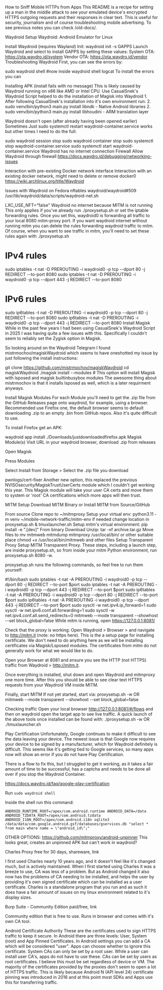 How to Sniff Mobile HTTPs from Apps
This README is a recipe for setting up a man in the middle attack to see your emulated device's encrypted HTTPS outgoing requests and their responses in clear text. This is useful for security, journalism and of course troubleshooting mobile advertising. To see previous notes you can check /old-docs/.

Waydroid Setup
Waydroid: Android Emulator for Linux

Install Waydroid (requires Wayland)
Init: waydroid init -s GAPPS
Launch Waydroid and select to install GAPPS by setting these values:
System OTA: https://ota.waydro.id/system
Vendor OTA: https://ota.waydro.id/vendor
Troubleshooting Waydroid
First, you can see the errors by:

sudo waydroid shell
#now inside waydroid shell
logcat
To install the errors you can

Installing APK (install fails with no message)
This is likely caused by Waydroid running on x86 like AMD or Intel CPU. Use CasualSnek's Waydroid Script helped to do the installation of Magisk into Waydroid 1. After following CasualSnek's installation into it's own environment run: 2. sudo venv/bin/python3 main.py install libndk - Native Android libraries 2. sudo venv/bin/python3 main.py install libhoudini - ARM translation layer

Waydroid doesn't open (after already having been opened earlier)
Sometimes Just sudo systemctl restart waydroid-container.service works but other times I need to do the full:

sudo waydroid session stop
sudo waydroid container stop
sudo systemctl stop waydroid-container.service
sudo systemctl start waydroid-container.service
Waydroid has no internet connection
Firewall
Allow Waydroid through firewall https://docs.waydro.id/debugging/networking-issues

Interaction with pre-existing Docker network interface
Interaction with an existing docker network, might need to delete or remove docker0 https://wiki.archlinux.org/title/Waydroid

Issues with Waydroid on Fedora nftables
waydroid/waydroid#509 /usr/lib/waydroid/data/scripts/waydroid-net.sh

LXC_USE_NFT="false"
Waydroid no internet because MITM is not running
This only applies if you've already run ./proxysetup.sh or set the iptable forwarding rules. Once you set this, waydroid0 is forwarding all traffic to your local 8080 mitm-proxy port. If you want waydroid internet without running mitm you can delete the rules forwarding waydroid traffic to mitm. Of course, when you want to see traffic in mitm, you'll need to set these rules again with ./proxysetup.sh

# IPv4 rules
sudo iptables -t nat -D PREROUTING -i waydroid0 -p tcp --dport 80 -j REDIRECT --to-port 8080
sudo iptables -t nat -D PREROUTING -i waydroid0 -p tcp --dport 443 -j REDIRECT --to-port 8080

# IPv6 rules
sudo ip6tables -t nat -D PREROUTING -i waydroid0 -p tcp --dport 80 -j REDIRECT --to-port 8080
sudo ip6tables -t nat -D PREROUTING -i waydroid0 -p tcp --dport 443 -j REDIRECT --to-port 8080
Install Magisk
While in the past few years I had been using CasualSnek's Waydroid Script in 2025 I was having quite a few issues with this. Specifically I couldn't seem to reliably set the Zygisk option in Magisk.

So looking around on the Waydroid Telegram I found mistrmochov/magiskWaydroid which seems to have oneshotted my issue by just following the install instructions:

git clone https://github.com/mistrmochov/magiskWaydroid
cd magiskWaydroid
./magisk install --modules # This option will install Magisk with lsposed and magisk builtinbusybox modules
The awesome thing about mistrmochov is that it installs lsposed as well, which is a later requirment anyways.

Install Magisk Modules
For each Module you'll need to get the .zip file from the GitHub Releases page onto waydroid, for example, using a browser. Recommended use Firefox one, the default browser seems to default downloading .zip to an empty .bin from GitHub repos. Also it's quite difficult to use.

To install Firefox get an APK:

waydroid app install ./Downloads/justdownloadedfirefox.apk
Magisk Module(s)
Visit URL in your waydroid browser, download .zip from releases

Open Magisk

Press Modules

Select Install from Storage > Select the .zip file you download

pwnlogs/cert-fixer Another new option, this replaced the previous NVISOsecurity/MagiskTrustUserCerts module which I couldn't get working this year. This Magisk module will take your user CA certs and move them to system or 'root' CA certifications which more apps will then trust.

MITM Setup
Download MITM Binary or Install MITM from Source/GitHub

From source
Clone repo to ~/mitmproxy
Setup your virtual env: python3.11 -m venv ~/mobile-network-traffic/mitm-env
if needed change location in proxysetup.sh & tmuxlauncher.sh
Setup mitm's virtual environment: pip install -e ".[dev]"
From binary
Download
Unzip: tar -xf archive.tar.gz
Move files to mv mitmweb mitmdump mitmproxy /usr/local/bin/ or other suitable place
chmod +x /usr/local/bin/mitmweb and other files
Setup Transparent Proxy
Setup MITM Transparent Proxy. These steps, including a launch step, are inside proxysetup.sh, so from inside your mitm Python environment, run proxysetup.sh 8080 -w.

proxysetup.sh runs the following commands, so feel free to run them yourself:

#!/bin/bash
sudo iptables -t nat -A PREROUTING -i waydroid0 -p tcp --dport 80 -j REDIRECT --to-port $port
sudo iptables -t nat -A PREROUTING -i waydroid0 -p tcp --dport 443 -j REDIRECT --to-port $port
sudo ip6tables -t nat -A PREROUTING -i waydroid0 -p tcp --dport 80 -j REDIRECT --to-port $port
sudo ip6tables -t nat -A PREROUTING -i waydroid0 -p tcp --dport 443 -j REDIRECT --to-port $port
sudo sysctl -w net.ipv4.ip_forward=1
sudo sysctl -w net.ipv6.conf.all.forwarding=1
sudo sysctl -w net.ipv4.conf.all.send_redirects=0
mitmweb --mode transparent --showhost --set block_global=false
While mitm is running, open https://127.0.0.1:8081/

Check that the proxy is working: Open Waydroid > Browser > and navigate to http://mitm.it (note: no https here). This is the a setup page for installing certificate. We don't need to do anything here as we will be installing certificates via Magisk/Lsposed modules. The certificates from mitm do not generally work for what we would like to do.

Open your Browser at 8081 and ensure you see the HTTP (not HTTPS) traffic from Waydroid > http://mitm.it.

Once everything is installed, shut down and open Waydroid and mitmproxy one more time. After this you should be able to see clear text HTTPS requests from your Waydroid VM inside MITM.

Finally, start MITM
If not yet started, start via: proxysetup.sh -w OR mitmweb --mode transparent --showhost --set block_global=false

Checking traffic
Open your local browser http://127.0.0.1:8081/#/flows and then on waydroid open the target app to see live traffic. A quick launch of the above tools once installed can be found with: ./proxysetup.sh -w OR ./tmuxlauncher.sh

Play Certification
Unfortunately, Google continues to make it difficult to see the data leaving your device. The newest issue is that Google now requires your device to be signed by a manufacturer, which for Waydroid definitely is difficult. This seems like it's getting tied to Google services, so many apps now will show an error if you do not have Play Certification.

There is a flow to fix this, but I struggled to get it working, as it takes a fair amount of time to be successful, has a captcha and needs to be done all over if you stop the Waydroid Container.

https://docs.waydro.id/faq/google-play-certification

Run `sudo waydroid shell`

Inside the shell run this command:
  ```
  ANDROID_RUNTIME_ROOT=/apex/com.android.runtime ANDROID_DATA=/data ANDROID_TZDATA_ROOT=/apex/com.android.tzdata ANDROID_I18N_ROOT=/apex/com.android.i18n sqlite3 /data/data/com.google.android.gsf/databases/gservices.db "select * from main where name = \"android_id\";"
  ```
OTHER OPTIONS:
https://github.com/mitmproxy/android-unpinner This looks great, creates an unpinned APK but can't work in waydroid?

Charles Proxy
free for 30 days, shareware, link

I first used Charles nearly 10 years ago, and it doesn't feel like it's changed much, but is actively maintained. When I first started using Charles it was a breeze to use, CA was less of a problem. But as Android changed it also now has the problems of CA needing to be installed, and helps the user by providing it's own signed certificate which can be installed as a user certificate. Charles is a standalone program that you run and as such it does have a fair amount of issues on my linux environment related to it's display sizes.

Burp Suite - Community Edition
paid/free, link

Community edition that is free to use. Runs in browser and comes with it's own CA tool.

Android Certificate Authority
These are the certificates used to sign HTTPS traffic to keep it secure. In Android there are three levels: User, System (root) and App Pinned Certificates. In Android settings you can add a CA which will be considered "user". Apps can choose whether to ignore this certificate. System CAs can only be set by a root user. While a user can install user CA's, apps do not have to use these. CAs can be set by users as root certificates. I believe this must be set regardless of device or VM. The majority of the certificates provided by the proxies don't seem to open a lot of HTTPS traffic. This is likely because Android N (API level 24) certificate pinning was introduced in 2016 and at this point most SDKs and Apps use this for transferring traffic.
